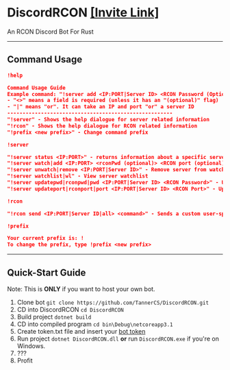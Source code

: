 # DiscordRCON [[Invite Link]](https://discord.com/oauth2/authorize?client_id=744249367598333992&scope=bot&permissions=125952)
An RCON Discord Bot For Rust

---
## Command Usage

```json
!help

Command Usage Guide
Example command: "!server add <IP:PORT|Server ID> <RCON Password (Optional)>"
- "<>" means a field is required (unless it has an "(optional)" flag)
- "|" means "or". It can take an IP and port "or" a server ID
------------------------------------------------------
"!server" - Shows the help dialogue for server related information
"!rcon" - Shows the help dialogue for RCON related information
"!prefix <new prefix>" - Change command prefix
```

```json
!server

"!server status <IP:PORT>" - returns information about a specific server.
"!server watch|add <IP:PORT> <rconPwd (optional)> <RCON port (optional)>" - Add server to watchlist
"!server unwatch|remove <IP:PORT|Server ID>" - Remove server from watchlist
"!server watchlist|wl" - View server watchlist
"!server updatepwd|rconpwd|pwd <IP:PORT|Server ID> <RCON Password>" - Update RCON password
"!server updateport|rconport|port <IP:PORT|Server ID> <RCON Port>" - Update RCON port
```

```json
!rcon

"!rcon send <IP:PORT|Server ID|all> <command>" - Sends a custom user-specified command
```

```json
!prefix

Your current prefix is: !
To change the prefix, type !prefix <new prefix>
```
---
## Quick-Start Guide

Note: This is **ONLY** if you want to host your own bot.

1. Clone bot `git clone https://github.com/TannerCS/DiscordRCON.git`
2. CD into DiscordRCON `cd DiscordRCON`
3. Build project `dotnet build`
4. CD into compiled program `cd bin\Debug\netcoreapp3.1`
5. Create token.txt file and insert your [bot token](https://discord.com/developers/applications)
6. Run project `dotnet DiscordRCON.dll` **or** run `DiscordRCON.exe` if you're on Windows.
7. ???
8. Profit
